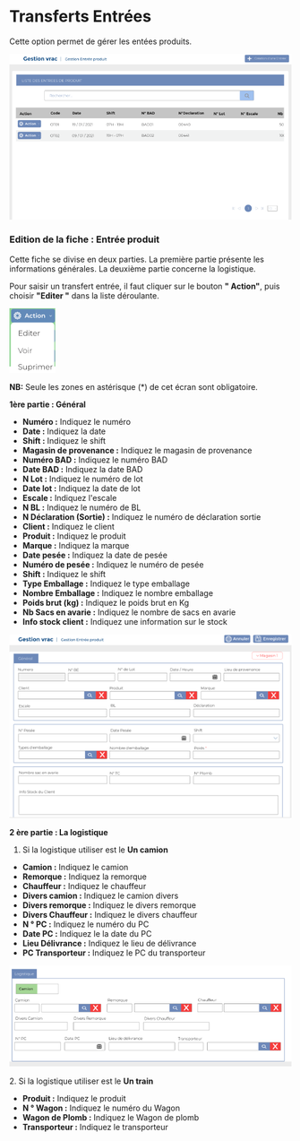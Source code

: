 # Transferts Entrées



Cette option permet de gérer les entées produits.

![](../../.gitbook/assets/1.PNG)

### **Edition de la fiche : Entrée produit**



Cette fiche se divise en deux parties. La première partie présente les informations générales. La deuxième partie concerne la logistique.

Pour saisir un transfert entrée, il faut cliquer sur le bouton **" Action"**, puis choisir **"Editer "** dans la liste déroulante. &#x20;

![](<../../.gitbook/assets/boutonAction (1).PNG>)

**NB:** Seule les zones en astérisque (\*) de cet écran sont obligatoire.

**1ère partie : Général**

* **Numéro :** Indiquez le numéro
* **Date :** Indiquez la date
* **Shift :** Indiquez le shift
* **Magasin de provenance :** Indiquez le magasin de provenance
* **Numéro BAD :** Indiquez le numéro BAD
* **Date BAD :** Indiquez la date BAD
* **N Lot :**  Indiquez le numéro de lot
* **Date lot :** Indiquez la date de lot
* **Escale :** Indiquez l'escale
* **N BL :** Indiquez le numéro de BL
* **N Déclaration (Sortie) :** Indiquez le numéro de déclaration sortie
* **Client :** Indiquez le client
* **Produit :** Indiquez le produit
* **Marque :** Indiquez la marque
* **Date pesée :** Indiquez la date de pesée
* **Numéro de pesée :** Indiquez le numéro de pesée&#x20;
* **Shift :** Indiquez le shift
* **Type Emballage :** Indiquez le type emballage&#x20;
* **Nombre Emballage :** Indiquez le nombre emballage
* **Poids brut (kg) :** Indiquez le poids brut en Kg
* **Nb Sacs en avarie :** Indiquez le nombre de sacs en avarie
* **Info stock client :** Indiquez une information sur le stock

![](../../.gitbook/assets/2.PNG)

**2 ère partie : La logistique**

1. Si la logistique utiliser est le **Un camion**&#x20;

* **Camion :** Indiquez le camion
* **Remorque :** Indiquez la remorque
* **Chauffeur :** Indiquez le chauffeur&#x20;
* **Divers camion :** Indiquez le camion divers
* **Divers remorque :** Indiquez le divers remorque
* **Divers Chauffeur :** Indiquez le divers chauffeur
* **N ° PC :** Indiquez le numéro du PC
* **Date PC :** Indiquez le la date du PC
* **Lieu Délivrance :** Indiquez le  lieu de délivrance&#x20;
* **PC Transporteur :** Indiquez le PC du transporteur

![](../../.gitbook/assets/2.1.PNG)

&#x20;    2\. Si la logistique utiliser est le **Un train**&#x20;

* **Produit :** Indiquez le produit
* **N ° Wagon :** Indiquez le numéro du Wagon
* **Wagon de Plomb :** Indiquez le Wagon de plomb
* **Transporteur :** Indiquez le transporteur&#x20;
